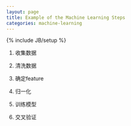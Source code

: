 ```yaml
---
layout: page
title: Example of the Machine Learning Steps
categories: machine-learning
---
```

{% include JB/setup %}

1. 收集数据

2. 清洗数据

3. 确定feature

4. 归一化

5. 训练模型

6. 交叉验证

